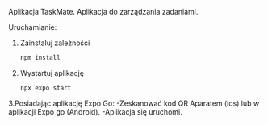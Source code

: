 Aplikacja TaskMate. Aplikacja do zarządzania zadaniami.

Uruchamianie:

1. Zainstaluj zależności

   ```bash
   npm install
   ```

2. Wystartuj aplikację

   ```bash
   npx expo start
   ```
3.Posiadając aplikację Expo Go:
-Zeskanować kod QR Aparatem (ios) lub w aplikacji Expo go (Android).
-Aplikacja się uruchomi.
